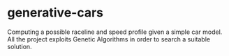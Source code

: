 # generative-cars

Computing a possible raceline and speed profile given a simple car model. All the project exploits Genetic Algorithms in order to search a suitable solution.

